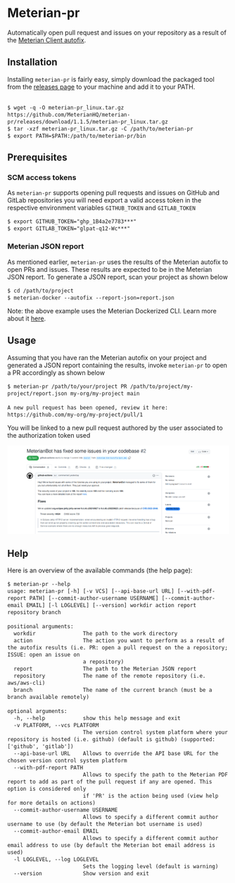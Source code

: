 # Meterian-pr

Automatically open pull request and issues on your repository as a result of the [Meterian Client autofix](https://docs.meterian.io/the-client/command-line-parameters/advanced-options).

## Installation

Installing `meterian-pr` is fairly easy, simply download the packaged tool from the [releases page](https://github.com/MeterianHQ/meterian-pr/releases) to your machine and add it to your PATH.

```

$ wget -q -O meterian-pr_linux.tar.gz https://github.com/MeterianHQ/meterian-pr/releases/download/1.1.5/meterian-pr_linux.tar.gz
$ tar -xzf meterian-pr_linux.tar.gz -C /path/to/meterian-pr
$ export PATH=$PATH:/path/to/meterian-pr/bin

```

## Prerequisites

### SCM access tokens

As `meterian-pr` supports opening pull requests and issues on GitHub and GitLab repositories you will need export a valid access token in the respective environment variables `GITHUB_TOKEN` and `GITLAB_TOKEN`

```
$ export GITHUB_TOKEN="ghp_1B4a2e7783***"
$ export GITLAB_TOKEN="glpat-q12-Wc***"
```

### Meterian JSON report

As mentioned earlier, `meterian-pr` uses the results of the Meterian autofix to open PRs and issues. These results are expected to be in the Meterian JSON report. To generate a JSON report, scan your project as shown below

```
$ cd /path/to/project
$ meterian-docker --autofix --report-json=report.json
```
Note: the above example uses the Meterian Dockerized CLI. Learn more about it [here](https://docs.meterian.io/the-meterian-client-dockerized/basic-usage).

## Usage

Assuming that you have ran the Meterian autofix on your project and generated a JSON report containing the results, invoke `meterian-pr` to open a PR accordingly as shown below

```
$ meterian-pr /path/to/your/project PR /path/to/project/my-project/report.json my-org/my-project main

A new pull request has been opened, review it here:
https://github.com/my-org/my-project/pull/1
```

You will be linked to a new pull request authored by the user associated to the authorization token used

![Pull Request example](media/images/pr_example.png)

## Help

Here is an overview of the available commands (the help page):

```
$ meterian-pr --help
usage: meterian-pr [-h] [-v VCS] [--api-base-url URL] [--with-pdf-report PATH] [--commit-author-username USERNAME] [--commit-author-email EMAIL] [-l LOGLEVEL] [--version] workdir action report repository branch

positional arguments:
  workdir               The path to the work directory
  action                The action you want to perform as a result of the autofix results (i.e. PR: open a pull request on the a repository; ISSUE: open an issue on
                        a repository)
  report                The path to the Meterian JSON report
  repository            The name of the remote repository (i.e. aws/aws-cli)
  branch                The name of the current branch (must be a branch available remotely)

optional arguments:
  -h, --help            show this help message and exit
  -v PLATFORM, --vcs PLATFORM
                        The version control system platform where your repository is hosted (i.e. github) (default is github) (supported: ['github', 'gitlab'])
  --api-base-url URL    Allows to override the API base URL for the chosen version control system platform
  --with-pdf-report PATH
                        Allows to specify the path to the Meterian PDF report to add as part of the pull request if any are opened. This option is considered only
                        if 'PR' is the action being used (view help for more details on actions)
  --commit-author-username USERNAME
                        Allows to specify a different commit author username to use (by default the Meterian bot username is used)
  --commit-author-email EMAIL
                        Allows to specify a different commit author email address to use (by default the Meterian bot email address is used)
  -l LOGLEVEL, --log LOGLEVEL
                        Sets the logging level (default is warning)
  --version             Show version and exit

```